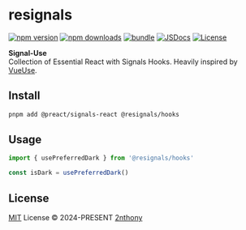 # resignals

[![npm version][npm-version-src]][npm-version-href]
[![npm downloads][npm-downloads-src]][npm-downloads-href]
[![bundle][bundle-src]][bundle-href]
[![JSDocs][jsdocs-src]][jsdocs-href]
[![License][license-src]][license-href]

**Signal-Use**
<br>
Collection of Essential React with Signals Hooks. Heavily inspired by [VueUse](https://vueuse.org/).

## Install

```sh
pnpm add @preact/signals-react @resignals/hooks
```

## Usage

```ts
import { usePreferredDark } from '@resignals/hooks'

const isDark = usePreferredDark()
```

## License

[MIT](./LICENSE) License © 2024-PRESENT [2nthony](https://github.com/2nthony)

<!-- Badges -->

[npm-version-src]: https://img.shields.io/npm/v/resignals?style=flat&colorA=080f12&colorB=1fa669
[npm-version-href]: https://npmjs.com/package/resignals
[npm-downloads-src]: https://img.shields.io/npm/dm/resignals?style=flat&colorA=080f12&colorB=1fa669
[npm-downloads-href]: https://npmjs.com/package/resignals
[bundle-src]: https://img.shields.io/bundlephobia/minzip/resignals?style=flat&colorA=080f12&colorB=1fa669&label=minzip
[bundle-href]: https://bundlephobia.com/result?p=resignals
[license-src]: https://img.shields.io/github/license/2nthony/resignals.svg?style=flat&colorA=080f12&colorB=1fa669
[license-href]: https://github.com/2nthony/resignals/blob/main/LICENSE
[jsdocs-src]: https://img.shields.io/badge/jsdocs-reference-080f12?style=flat&colorA=080f12&colorB=1fa669
[jsdocs-href]: https://www.jsdocs.io/package/resignals
